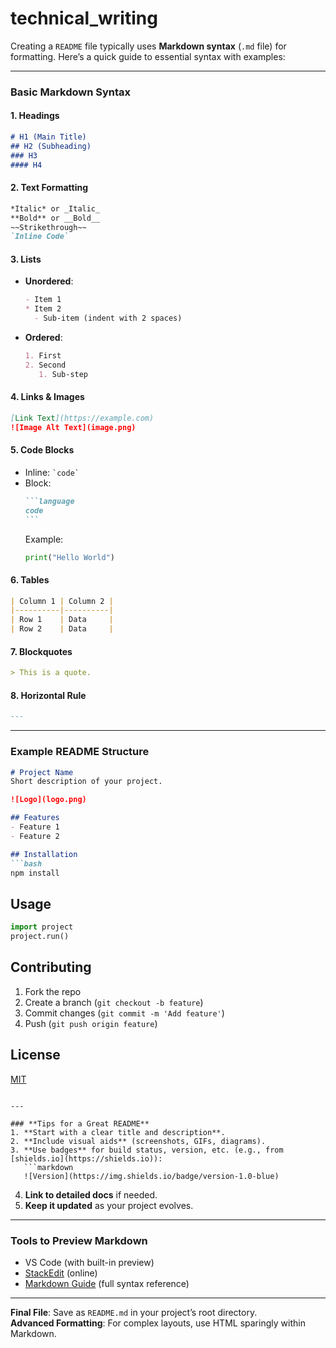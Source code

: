 # technical_writing
Creating a `README` file typically uses **Markdown syntax** (`.md` file) for formatting. Here’s a quick guide to essential syntax with examples:

---

### **Basic Markdown Syntax**
#### 1. **Headings**
```markdown
# H1 (Main Title)
## H2 (Subheading)
### H3
#### H4
```
#### 2. **Text Formatting**
```markdown
*Italic* or _Italic_  
**Bold** or __Bold__  
~~Strikethrough~~  
`Inline Code`  
```
#### 3. **Lists**
- **Unordered**:
  ```markdown
  - Item 1
  * Item 2
    - Sub-item (indent with 2 spaces)
  ```
- **Ordered**:
  ```markdown
  1. First
  2. Second
     1. Sub-step
  ```

#### 4. **Links & Images**
```markdown
[Link Text](https://example.com)  
![Image Alt Text](image.png)  
```

#### 5. **Code Blocks**
- Inline: `` `code` ``
- Block:
  ````markdown
  ```language
  code
  ```
  ````
  Example:
  ```python
  print("Hello World")
  ```

#### 6. **Tables**
```markdown
| Column 1 | Column 2 |
|----------|----------|
| Row 1    | Data     |
| Row 2    | Data     |
```

#### 7. **Blockquotes**
```markdown
> This is a quote.
```

#### 8. **Horizontal Rule**
```markdown
---
```

---

### **Example README Structure**
```markdown
# Project Name
Short description of your project.

![Logo](logo.png)

## Features
- Feature 1
- Feature 2

## Installation
```bash
npm install
```

## Usage
```python
import project
project.run()
```

## Contributing
1. Fork the repo
2. Create a branch (`git checkout -b feature`)
3. Commit changes (`git commit -m 'Add feature'`)
4. Push (`git push origin feature`)

## License
[MIT](LICENSE)
```

---

### **Tips for a Great README**
1. **Start with a clear title and description**.
2. **Include visual aids** (screenshots, GIFs, diagrams).
3. **Use badges** for build status, version, etc. (e.g., from [shields.io](https://shields.io)):
   ```markdown
   ![Version](https://img.shields.io/badge/version-1.0-blue)
   ```
4. **Link to detailed docs** if needed.
5. **Keep it updated** as your project evolves.

---

### **Tools to Preview Markdown**
- VS Code (with built-in preview)
- [StackEdit](https://stackedit.io) (online)
- [Markdown Guide](https://www.markdownguide.org) (full syntax reference)

---

**Final File**: Save as `README.md` in your project’s root directory.  
**Advanced Formatting**: For complex layouts, use HTML sparingly within Markdown.
